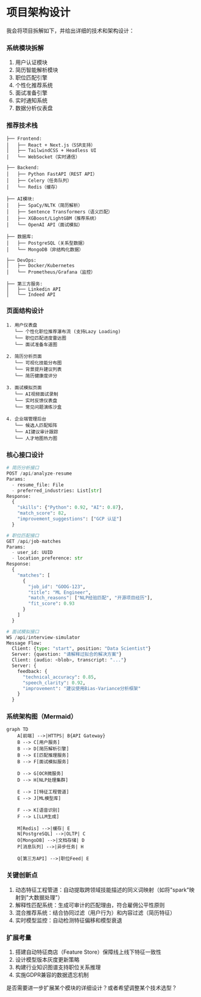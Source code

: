 # 项目架构设计

我会将项目拆解如下，并给出详细的技术和架构设计：

### 系统模块拆解
1. 用户认证模块
2. 简历智能解析模块
3. 职位匹配引擎
4. 个性化推荐系统
5. 面试准备引擎
6. 实时通知系统
7. 数据分析仪表盘

### 推荐技术栈
```
├── Frontend: 
│   ├── React + Next.js（SSR支持）
│   ├── TailwindCSS + Headless UI
│   └── WebSocket（实时通信）

├── Backend: 
│   ├── Python FastAPI（REST API）
│   ├── Celery（任务队列）
│   └── Redis（缓存）

├── AI模块: 
│   ├── SpaCy/NLTK（简历解析）
│   ├── Sentence Transformers（语义匹配）
│   ├── XGBoost/LightGBM（推荐系统）
│   └── OpenAI API（面试模拟）

├── 数据库: 
│   ├── PostgreSQL（关系型数据）
│   └── MongoDB（非结构化数据）

├── DevOps: 
│   ├── Docker/Kubernetes
│   └── Prometheus/Grafana（监控）

├── 第三方服务: 
│   ├── Linkedin API
│   └── Indeed API
```

### 页面结构设计
```text
1. 用户仪表盘
   └── 个性化职位推荐瀑布流 (支持Lazy Loading)
   └── 职位匹配进度雷达图
   └── 面试准备车道图

2. 简历分析页面
   └── 可视化技能分布图
   └── 背景提升建议列表
   └── 简历健康度评分

3. 面试模拟页面
   └── AI视频面试录制
   └── 实时反馈仪表盘
   └── 常见问题演练沙盒

4. 企业端管理后台
   └── 候选人匹配矩阵
   └── AI建议审计跟踪
   └── 人才地图热力图
```

### 核心接口设计
```python
# 简历分析接口
POST /api/analyze-resume
Params:
  - resume_file: File
  - preferred_industries: List[str]
Response:
  {
    "skills": {"Python": 0.92, "AI": 0.87},
    "match_score": 82,
    "improvement_suggestions": ["GCP 认证"]
  }

# 职位匹配接口
GET /api/job-matches
Params:
  - user_id: UUID
  - location_preference: str
Response:
  {
    "matches": [
      {
        "job_id": "GOOG-123",
        "title": "ML Engineer",
        "match_reasons": ["NLP经验匹配", "开源项目经历"],
        "fit_score": 0.93
      }
    ]
  }

# 面试模拟接口
WS /api/interview-simulator
Message Flow:
  Client: {type: "start", position: "Data Scientist"}
  Server: {question: "请解释过拟合的解决方案"}
  Client: {audio: <blob>, transcript: "..."}
  Server: {
    feedback: {
      "technical_accuracy": 0.85,
      "speech_clarity": 0.92,
      "improvement": "建议使用Bias-Variance分析框架"
    }
  }
```

### 系统架构图（Mermaid）
```mermaid
graph TD
    A[前端] -->|HTTPS| B{API Gateway}
    B --> C[用户服务]
    B --> D[简历解析引擎]
    B --> E[匹配推理服务]
    B --> F[面试模拟服务]
    
    D --> G[OCR微服务]
    D --> H[NLP处理集群]
    
    E --> I[特征工程管道]
    E --> J[ML模型库]
    
    F --> K[语音识别]
    F --> L[LLM生成]
    
    M[Redis] -->|缓存| E
    N[PostgreSQL] -->|OLTP| C
    O[MongoDB] -->|文档存储| D
    P[消息队列] -->|异步任务| H
    
    Q[第三方API] -->|职位Feed| E
```

### 关键创新点
1. 动态特征工程管道：自动提取跨领域技能描述的同义词映射（如将"spark"映射到"大数据处理"）
2. 解释性匹配系统：生成可审计的匹配理由，符合雇佣公平性原则
3. 混合推荐系统：结合协同过滤（用户行为）和内容过滤（简历特征）
4. 实时模型监控：自动检测特征偏移和模型衰退

### 扩展考量
1. 搭建自动特征商店（Feature Store）保障线上线下特征一致性
2. 设计模型版本灰度更新策略
3. 构建行业知识图谱支持职位关系推理
4. 实施GDPR兼容的数据遗忘机制

是否需要进一步扩展某个模块的详细设计？或者希望调整某个技术选型？